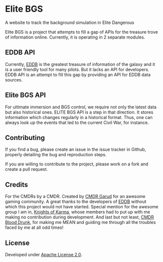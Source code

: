 # Elite BGS

A website to track the background simulation in Elite Dangerous

Elite BGS is a project that attempts to fill a gap of APIs for the treasure trove of information online. Currently, it is operating in 2 separate modules.

## EDDB API

Currently, [EDDB](https://eddb.io/) is the greatest treasure of information of the galaxy and it is a user friendly tool for many pilots. But it lacks an API for developers. EDDB API is an attempt to fill this gap by providing an API for EDDB data sources.

## Elite BGS API

For ultimate immersion and BGS control, we require not only the latest data but also historical ones. ELITE BGS API is a step in that direction. It stores information which changes regularly in a historical format. Thus, one can always look up the events that led to the current Civil War, for instance.

## Contributing

If you find a bug, please create an issue in the issue tracker in Github, properly detailing the bug and reproduction steps.

If you are willing to contribute to the project, please work on a fork and create a pull request.

## Credits

For the CMDRs by a CMDR. Created by [CMDR Garud](https://forums.frontier.co.uk/member.php/136073-Garud) for an awesome gaming community. 
A great thanks to the developers of [EDDB](https://eddb.io/) without which this project would not have started. Special mention for the awesome group I am in, [Knights of Karma](http://knightsofkarma.com/), whose members had to put up with me making no contribution during development. And last but not least, [CMDR Blood Drunk](https://forums.frontier.co.uk/member.php/125031-Blood-Drunk), for making me MEAN and guiding me through all the troubles faced by me at all odd times!

## License

Developed under [Apache License 2.0](https://choosealicense.com/licenses/apache-2.0/).
